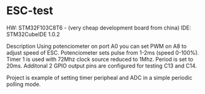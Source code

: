 # ESC-test

HW: STM32F103C8T6 - (very cheap development board from china) 
IDE: STM32CubeIDE 1.0.2

Description
Using potenciometer on port A0 you can set PWM on A8 to adjust speed of ESC. Potenciometer sets pulse from 1-2ms (speed 0-100%).
Timer 1 is used with 72Mhz clock source reduced to 1Mhz. Period is set to 20ms.
Additonal 2 GPIO output pins are configured for testing C13 and C14.

Project is example of setting timer peripheal and ADC in a simple periodic polling mode. 
